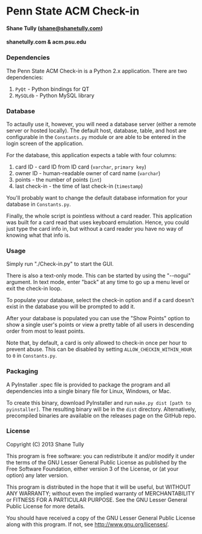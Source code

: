 Penn State ACM Check-in
=======================

#### Shane Tully (shane@shanetully.com)
#### shanetully.com & acm.psu.edu

### Dependencies

The Penn State ACM Check-in is a Python 2.x application.
There are two dependencies:
   1. `PyQt` - Python bindings for QT
   1. `MySQLdb` - Python MySQL library

### Database

To actaully use it, however, you will need a database server (either a remote server or hosted locally).
The default host, database, table, and host are configurable in the `Constants.py` module or are able to
be entered in the login screen of the application.

For the database, this application expects a table with four columns:
   1. card ID        - card ID from ID card (`varchar`, `primary key`)
   1. owner ID      - human-readable owner of card name (`varchar`)
   1. points         - the number of points (`int`)
   1. last check-in  - the time of last check-in (`timestamp`)

You'll probably want to change the default database information for your database in `Constants.py`.

Finally, the whole script is pointless without a card reader. This application was built for a card read that 
uses keyboard emulation. Hence, you could just type the card info in, but without a card reader you have no way of 
knowing what that info is.

### Usage

Simply run "./Check-in.py" to start the GUI.

There is also a text-only mode. This can be started by using the "--nogui" argument.
In text mode, enter "back" at any time to go up a menu level or exit the check-in loop.

To populate your database, select the check-in option and if a card doesn't exist in the database 
you will be prompted to add it.

After your database is populated you can use the "Show Points" option to show a single user's points or view a pretty
table of all users in descending order from most to least points.

Note that, by default, a card is only allowed to check-in once per hour to prevent abuse. This can
be disabled by setting `ALLOW_CHECKIN_WITHIN_HOUR` to `0` in `Constants.py`.

### Packaging

A PyInstaller .spec file is provided to package the program and all dependencies into a single binary file for Linux, Windows, or Mac.

To create this binary, download PyInstaller and run `make.py dist [path to pyinstaller]`. The resulting binary will be in the `dist` directory.
Alternatively, precompiled binaries are available on the releases page on the GitHub repo.

### License

Copyright (C) 2013 Shane Tully

This program is free software: you can redistribute it and/or modify
it under the terms of the GNU Lesser General Public License as published by
the Free Software Foundation, either version 3 of the License, or
(at your option) any later version.

This program is distributed in the hope that it will be useful,
but WITHOUT ANY WARRANTY; without even the implied warranty of
MERCHANTABILITY or FITNESS FOR A PARTICULAR PURPOSE.  See the
GNU Lesser General Public License for more details.

You should have received a copy of the GNU Lesser General Public License
along with this program.  If not, see <http://www.gnu.org/licenses/>.
